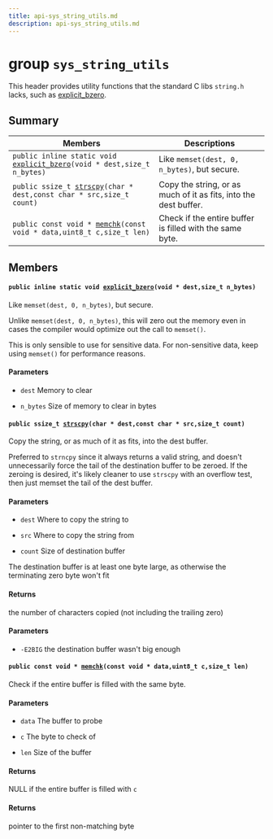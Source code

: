 ```yaml
---
title: api-sys_string_utils.md
description: api-sys_string_utils.md
---
```

# group `sys_string_utils` 

This header provides utility functions that the standard C libs `string.h` lacks, such as [explicit_bzero](./doc/starlight-docs/src/content/docs/apidoc/api-undefined.md#group__sys__string__utils_1gab3f938798fad99cd9a23c585b03f24e5).

## Summary

 Members                        | Descriptions                                
--------------------------------|---------------------------------------------
`public inline static void `[`explicit_bzero`](#group__sys__string__utils_1gab3f938798fad99cd9a23c585b03f24e5)`(void * dest,size_t n_bytes)`            | Like `memset(dest, 0, n_bytes)`, but secure.
`public ssize_t `[`strscpy`](#group__sys__string__utils_1ga211d69aebc6717c5ec61bb721ff73d3f)`(char * dest,const char * src,size_t count)`            | Copy the string, or as much of it as fits, into the dest buffer.
`public const void * `[`memchk`](#group__sys__string__utils_1ga8130627d9c621af1243ad70aba592acd)`(const void * data,uint8_t c,size_t len)`            | Check if the entire buffer is filled with the same byte.

## Members

#### `public inline static void `[`explicit_bzero`](#group__sys__string__utils_1gab3f938798fad99cd9a23c585b03f24e5)`(void * dest,size_t n_bytes)` 

Like `memset(dest, 0, n_bytes)`, but secure.

Unlike `memset(dest, 0, n_bytes)`, this will zero out the memory even in cases the compiler would optimize out the call to `memset()`.

This is only sensible to use for sensitive data. For non-sensitive data, keep using `memset()` for performance reasons.

#### Parameters
* `dest` Memory to clear 

* `n_bytes` Size of memory to clear in bytes

#### `public ssize_t `[`strscpy`](#group__sys__string__utils_1ga211d69aebc6717c5ec61bb721ff73d3f)`(char * dest,const char * src,size_t count)` 

Copy the string, or as much of it as fits, into the dest buffer.

Preferred to `strncpy` since it always returns a valid string, and doesn't unnecessarily force the tail of the destination buffer to be zeroed. If the zeroing is desired, it's likely cleaner to use `strscpy` with an overflow test, then just memset the tail of the dest buffer.

#### Parameters
* `dest` Where to copy the string to 

* `src` Where to copy the string from 

* `count` Size of destination buffer

The destination buffer is at least one byte large, as otherwise the terminating zero byte won't fit

#### Returns
the number of characters copied (not including the trailing zero) 

#### Parameters
* `-E2BIG` the destination buffer wasn't big enough

#### `public const void * `[`memchk`](#group__sys__string__utils_1ga8130627d9c621af1243ad70aba592acd)`(const void * data,uint8_t c,size_t len)` 

Check if the entire buffer is filled with the same byte.

#### Parameters
* `data` The buffer to probe 

* `c` The byte to check of 

* `len` Size of the buffer

#### Returns
NULL if the entire buffer is filled with `c`

#### Returns
pointer to the first non-matching byte

